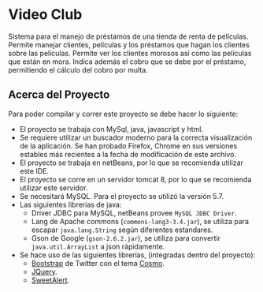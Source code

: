 # Video Club 

Sistema para el manejo de préstamos de una tienda de renta de películas.
Permite manejar clientes, películas y los préstamos que hagan los clientes
sobre las películas. Permite ver los clientes morosos así como las películas
que están en mora.
Indíca además el cobro que se debe por el préstamo, permitiendo el cálculo
del cobro por multa.

## Acerca del Proyecto
Para poder compilar y correr este proyecto se debe hacer lo siguiente:

- El proyecto se trabaja con MySql, java, javascript y html.
- Se requiere utilizar un buscador moderno para la correcta visualización de la aplicación.
Se han probado Firefox, Chrome en sus versiones estables más recientes a la fecha de
modificación de este archivo.
- El proyecto se trabaja en netBeans, por lo que se recomienda utilizar este
IDE.
- El proyecto se corre en un servidor tomcat 8, por lo que se recomienda utilizar
este servidor.
- Se necesitará MySQL. Para el proyecto se utilizó la versión 5.7.
- Las siguientes librerias de java: 
  - Driver JDBC para MySQL, netBeans provee ```MySQL JDBC Driver```.
  - Lang de Apache commons (```commons-lang3-3.4.jar```), se utiliza para escapar ```java.lang.String``` según 
  diferentes estandares.
  - Gson de Google (```gson-2.6.2.jar```), se utiliza para convertir ```java.util.ArrayList```
  a json rápidamente.
- Se hace uso de las siguientes librerías, (integradas dentro del proyecto):
  - [Bootstrap](http://getbootstrap.com/) de Twitter con el tema [Cosmo](https://bootswatch.com/cosmo/).
  - [JQuery](https://jquery.com/).
  - [SweetAlert](http://t4t5.github.io/sweetalert/).
